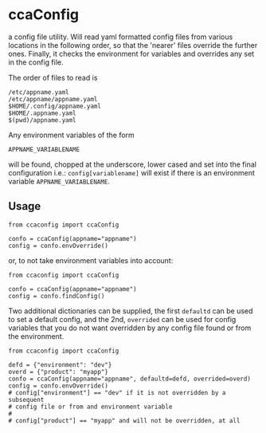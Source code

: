 # ccaConfig

a config file utility. Will read yaml formatted config files from various
locations in the following order, so that the 'nearer' files override the
further ones.  Finally, it checks the environment for variables and
overrides any set in the config file.

The order of files to read is
```
/etc/appname.yaml
/etc/appname/appname.yaml
$HOME/.config/appname.yaml
$HOME/.appname.yaml
$(pwd)/appname.yaml
```

Any environment variables of the form

```
APPNAME_VARIABLENAME
```

will be found, chopped at the underscore, lower cased and set into the
final configuration i.e.: `config[variablename]` will exist if there is an
environment variable `APPNAME_VARIABLENAME`.


## Usage
```
from ccaconfig import ccaConfig

confo = ccaConfig(appname="appname")
config = confo.envOverride()
```

or, to not take environment variables into account:
```
from ccaconfig import ccaConfig

confo = ccaConfig(appname="appname")
config = confo.findConfig()
```

Two additional dictionaries can be supplied, the first `defaultd` can be
used to set a default config, and the 2nd, `overrided` can be used for
config variables that you do not want overridden by any config file found
or from the environment.

```
from ccaconfig import ccaConfig

defd = {"environment": "dev"}
overd = {"product": "myapp"}
confo = ccaConfig(appname="appname", defaultd=defd, overrided=overd)
config = confo.envOverride()
# config["environment"] == "dev" if it is not overridden by a subsequent
# config file or from and environment variable
#
# config["product"] == "myapp" and will not be overridden, at all
```

